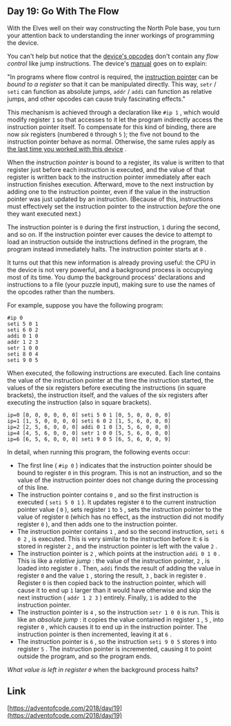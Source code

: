 ## Day 19: Go With The Flow

With the Elves well on their way constructing the North Pole base, you turn your attention back to understanding the inner workings of programming the device.

You can't help but notice that the [device's opcodes](16) don't contain any _flow control_ like jump instructions. The device's [manual](16) goes on to explain:

"In programs where flow control is required, the [instruction pointer](https://en.wikipedia.org/wiki/Program_counter) can be _bound to a register_ so that it can be manipulated directly. This way, `setr` / `seti` can function as absolute jumps, `addr` / `addi` can function as relative jumps, and other opcodes can cause truly fascinating effects."

This mechanism is achieved through a declaration like `#ip 1` , which would modify register `1` so that accesses to it let the program indirectly access the instruction pointer itself. To compensate for this kind of binding, there are now _six_ registers (numbered `0` through `5` ); the five not bound to the instruction pointer behave as normal. Otherwise, the same rules apply as [the last time you worked with this device](16) .

When the _instruction pointer_ is bound to a register, its value is written to that register just before each instruction is executed, and the value of that register is written back to the instruction pointer immediately after each instruction finishes execution. Afterward, move to the next instruction by adding one to the instruction pointer, even if the value in the instruction pointer was just updated by an instruction. (Because of this, instructions must effectively set the instruction pointer to the instruction _before_ the one they want executed next.)

The instruction pointer is `0` during the first instruction, `1` during the second, and so on. If the instruction pointer ever causes the device to attempt to load an instruction outside the instructions defined in the program, the program instead immediately halts. The instruction pointer starts at `0` .

It turns out that this new information is already proving useful: the CPU in the device is not very powerful, and a background process is occupying most of its time. You dump the background process' declarations and instructions to a file (your puzzle input), making sure to use the names of the opcodes rather than the numbers.

For example, suppose you have the following program:

    #ip 0
    seti 5 0 1
    seti 6 0 2
    addi 0 1 0
    addr 1 2 3
    setr 1 0 0
    seti 8 0 4
    seti 9 0 5

When executed, the following instructions are executed. Each line contains the value of the instruction pointer at the time the instruction started, the values of the six registers before executing the instructions (in square brackets), the instruction itself, and the values of the six registers after executing the instruction (also in square brackets).

    ip=0 [0, 0, 0, 0, 0, 0] seti 5 0 1 [0, 5, 0, 0, 0, 0]
    ip=1 [1, 5, 0, 0, 0, 0] seti 6 0 2 [1, 5, 6, 0, 0, 0]
    ip=2 [2, 5, 6, 0, 0, 0] addi 0 1 0 [3, 5, 6, 0, 0, 0]
    ip=4 [4, 5, 6, 0, 0, 0] setr 1 0 0 [5, 5, 6, 0, 0, 0]
    ip=6 [6, 5, 6, 0, 0, 0] seti 9 0 5 [6, 5, 6, 0, 0, 9]

In detail, when running this program, the following events occur:

- The first line ( `#ip 0` ) indicates that the instruction pointer should be bound to register `0` in this program. This is not an instruction, and so the value of the instruction pointer does not change during the processing of this line.
- The instruction pointer contains `0` , and so the first instruction is executed ( `seti 5 0 1` ). It updates register `0` to the current instruction pointer value ( `0` ), sets register `1` to `5` , sets the instruction pointer to the value of register `0` (which has no effect, as the instruction did not modify register `0` ), and then adds one to the instruction pointer.
- The instruction pointer contains `1` , and so the second instruction, `seti 6 0 2` , is executed. This is very similar to the instruction before it: `6` is stored in register `2` , and the instruction pointer is left with the value `2` .
- The instruction pointer is `2` , which points at the instruction `addi 0 1 0` . This is like a _relative jump_ : the value of the instruction pointer, `2` , is loaded into register `0` . Then, `addi` finds the result of adding the value in register `0` and the value `1` , storing the result, `3` , back in register `0` . Register `0` is then copied back to the instruction pointer, which will cause it to end up `1` larger than it would have otherwise and skip the next instruction ( `addr 1 2 3` ) entirely. Finally, `1` is added to the instruction pointer.
- The instruction pointer is `4` , so the instruction `setr 1 0 0` is run. This is like an _absolute jump_ : it copies the value contained in register `1` , `5` , into register `0` , which causes it to end up in the instruction pointer. The instruction pointer is then incremented, leaving it at `6` .
- The instruction pointer is `6` , so the instruction `seti 9 0 5` stores `9` into register `5` . The instruction pointer is incremented, causing it to point outside the program, and so the program ends.

_What value is left in register `0`_ when the background process halts?

## Link

[https://adventofcode.com/2018/day/19](https://adventofcode.com/2018/day/19)
